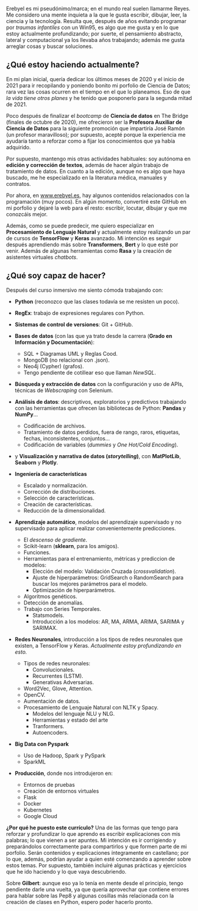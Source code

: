 Erebyel es mi pseudónimo/marca; en el mundo real suelen llamarme Reyes. Me considero una mente inquieta a la que le gusta escribir, dibujar, leer, la ciencia y la tecnología. Resulta que, después de años evitando programar por *traumas infantiles* con un Win95, es algo que me gusta y en lo que estoy actualmente profundizando; por suerte, el pensamiento abstracto, lateral y computacional ya los llevaba años trabajando; además me gusta arreglar cosas y buscar soluciones.

## ¿Qué estoy haciendo actualmente?
En mi plan inicial, quería dedicar los últimos meses de 2020 y el inicio de 2021 para ir recopilando y poniendo bonito mi porfolio de Ciencia de Datos; rara vez las cosas ocurren en el tiempo en el que lo planeamos. Eso de que *la vida tiene otros planes* y he tenido que posponerlo para la segunda mitad de 2021.

Poco después de finalizar el *bootcamp* de **Ciencia de datos** en The Bridge (finales de octubre de 2020), me ofrecieron ser la **Profesora Auxiliar de Ciencia de Datos** para la siguiente promoción que impartiría José Ramón (un profesor maravilloso); por supuesto, acepté porque la experiencia me ayudaría tanto a reforzar como a fijar los conocimientos que ya había adquirido.

Por supuesto, mantengo mis otras actividades habituales: soy autónoma en **edición y corrección de textos**, además de hacer algún trabajo de tratamiento de datos. En cuanto a la edición, aunque no es algo que haya buscado, me he especializado en la literatura médica, manuales y contratos.

Por ahora, en www.erebyel.es, hay algunos contenidos relacionados con la programación (muy pocos). En algún momento, convertiré este GitHub en mi porfolio y dejaré la web para el resto: escribir, locutar, dibujar y que me conozcáis mejor.

Además, como se puede predecir, me quiero especializar en **Procesamiento de Lenguaje Natural** y actualmente estoy realizando un par de cursos de **TensorFlow** y **Keras** avanzado. Mi intención es seguir después aprendiendo más sobre **Transformers**, **Bert** y lo que esté por venir. Además de algunas herramientas como **Rasa** y la creación de asistentes virtuales *chatbots*.

## ¿Qué soy capaz de hacer?
Después del curso inmersivo me siento cómoda trabajando con:
- **Python** (reconozco que las clases todavía se me resisten un poco).
- **RegEx**: trabajo de expresiones regulares con Python.
- **Sistemas de control de versiones**: Git + GitHub.
- **Bases de datos** (con las que ya trato desde la carrera (**Grado en Información y Documentación**):
    - SQL + Diagramas UML y Reglas Cood.
    - MongoDB (no relacional con .json).
    - Neo4j (Cypher) (grafos).
    - Tengo pendiente de cotillear eso que llaman *NewSQL*.

- **Búsqueda y extracción de datos** con la configuración y uso de APIs, técnicas de *Webscraping* con Selenium.

- **Análisis de datos**: descriptivos, exploratorios y predictivos trabajando con las herramientas que ofrecen las bibliotecas de Python: **Pandas** y **NumPy**…
    - Codificación de archivos.
    - Tratamiento de datos perdidos, fuera de rango, raros, etiquetas, fechas, inconsistentes, conjuntos…
    - Codificación de variables (*dummies* y *One Hot/Cold Encoding*).
- y **Visualización y narrativa de datos (*storytelling*)**, con **MatPlotLib**, **Seaborn** y **Plotly**.

- **Ingeniería de características**
    - Escalado y normalización.
    - Corrección de distribuciones.
    - Selección de características.
    - Creación de características.
    - Reducción de la dimensionalidad.

- **Aprendizaje automático**, modelos del aprendizaje supervisado y no supervisado para aplicar realizar convenientemente predicciones.
    - El *descenso de gradiente*.
    - Scikit-learn (**sklearn**, para los amigos).
    - Funciones.
    - Herramientas para el entrenamiento, métricas y prediccion de modelos:
        - Elección del modelo: Validación Cruzada (*crossvalidation*).
        - Ajuste de hiperparámetros: GridSearch o RandomSearch para buscar los mejores parámetros para el modelo.
        - Optimización de hiperparámetros.
    - Algoritmos genéticos.
    - Detección de anomalías.
    - Trabajo con Series Temporales.
        - Statsmodels.
        - Introducción a los modelos: AR, MA, ARMA, ARIMA, SARIMA y SARIMAX.

- **Redes Neuronales**, introducción a los tipos de redes neuronales que existen, a TensorFlow y Keras. *Actualmente estoy profundizando en esto.*
    - Tipos de redes neuronales:
        - Convolucionales.
        - Recurrentes (LSTM).
        - Generativas Adversarias.
    - Word2Vec, Glove, Attention.
    - OpenCV.
    - Aumentación de datos.
    - Procesamiento de Lenguaje Natural con NLTK y Spacy.
        - Modelos del lenguaje NLU y NLG.
        - Herramientas y estado del arte
        - Tranformers.
        - Autoencoders.

- **Big Data con Pyspark**
    -  Uso de Hadoop, Spark y PySpark
    -  SparkML

- **Producción**, donde nos introdujeron en:
    - Entornos de pruebas
    - Creación de entornos virtuales
    - Flask
    - Docker
    - Kubernetes
    - Google Cloud

**¿Por qué he puesto este currículo?**
Una de las formas que tengo para reforzar y profundizar lo que aprendo es escribir explicaciones con mis palabras; lo que vienen a ser apuntes. Mi intención es ir corrigiendo y preparándolos correctamente para compartirlos y que formen parte de mi porfolio. Serán contenidos y explicaciones íntegramente en castellano; por lo que, además, podrían ayudar a quien esté comenzando a aprender sobre estos temas.
Por supuesto, también incluiré algunas prácticas y ejercicios que he ido haciendo y lo que vaya descubriendo.

Sobre **Gilbert**: aunque eso ya lo tenía en mente desde el principio, tengo pendiente darle una vuelta, ya que quería aprovechar que contiene errores para hablar sobre las Pep8 y algunas cosillas más relacionada con la creación de clases en Python, espero poder hacerlo pronto.
